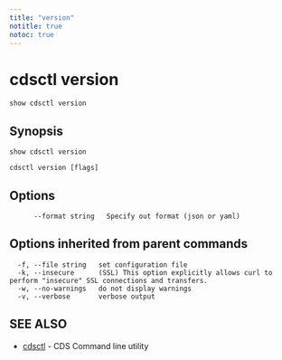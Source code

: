 ```yaml
---
title: "version"
notitle: true
notoc: true
---
```

# cdsctl version

`show cdsctl version`

## Synopsis

`show cdsctl version`

```
cdsctl version [flags]
```

## Options

```
      --format string   Specify out format (json or yaml)
```

## Options inherited from parent commands

```
  -f, --file string   set configuration file
  -k, --insecure      (SSL) This option explicitly allows curl to perform "insecure" SSL connections and transfers.
  -w, --no-warnings   do not display warnings
  -v, --verbose       verbose output
```

## SEE ALSO

* [cdsctl](/docs/components/cdsctl/cdsctl/)	 - CDS Command line utility

